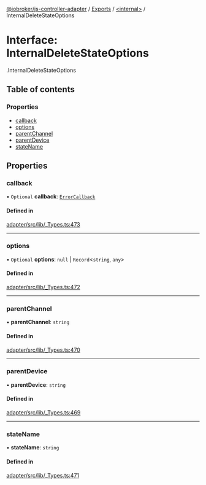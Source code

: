 [@iobroker/js-controller-adapter](../README.md) / [Exports](../modules.md) / [<internal\>](../modules/internal_.md) / InternalDeleteStateOptions

# Interface: InternalDeleteStateOptions

[<internal>](../modules/internal_.md).InternalDeleteStateOptions

## Table of contents

### Properties

- [callback](internal_.InternalDeleteStateOptions.md#callback)
- [options](internal_.InternalDeleteStateOptions.md#options)
- [parentChannel](internal_.InternalDeleteStateOptions.md#parentchannel)
- [parentDevice](internal_.InternalDeleteStateOptions.md#parentdevice)
- [stateName](internal_.InternalDeleteStateOptions.md#statename)

## Properties

### callback

• `Optional` **callback**: [`ErrorCallback`](../modules/internal_.md#errorcallback)

#### Defined in

[adapter/src/lib/_Types.ts:473](https://github.com/ioBroker/ioBroker.js-controller/blob/25f18577/packages/adapter/src/lib/_Types.ts#L473)

___

### options

• `Optional` **options**: ``null`` \| `Record`<`string`, `any`\>

#### Defined in

[adapter/src/lib/_Types.ts:472](https://github.com/ioBroker/ioBroker.js-controller/blob/25f18577/packages/adapter/src/lib/_Types.ts#L472)

___

### parentChannel

• **parentChannel**: `string`

#### Defined in

[adapter/src/lib/_Types.ts:470](https://github.com/ioBroker/ioBroker.js-controller/blob/25f18577/packages/adapter/src/lib/_Types.ts#L470)

___

### parentDevice

• **parentDevice**: `string`

#### Defined in

[adapter/src/lib/_Types.ts:469](https://github.com/ioBroker/ioBroker.js-controller/blob/25f18577/packages/adapter/src/lib/_Types.ts#L469)

___

### stateName

• **stateName**: `string`

#### Defined in

[adapter/src/lib/_Types.ts:471](https://github.com/ioBroker/ioBroker.js-controller/blob/25f18577/packages/adapter/src/lib/_Types.ts#L471)
